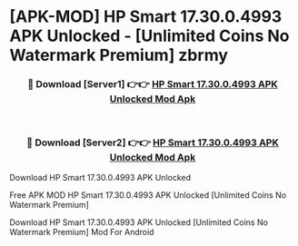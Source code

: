 # [APK-MOD] HP Smart 17.30.0.4993 APK Unlocked - [Unlimited Coins No Watermark Premium] zbrmy



<div align="center">
<h3>🔴 Download [Server1] 👉👉 <a href="https://momento.my/?title=HP_Smart_17.30.0.4993_APK_Unlocked">HP Smart 17.30.0.4993 APK Unlocked Mod Apk</a></h3><br>

<h3>🔴 Download [Server2] 👉👉 <a href="https://momento.my/?title=HP_Smart_17.30.0.4993_APK_Unlocked">HP Smart 17.30.0.4993 APK Unlocked Mod Apk</a></h3>
</div>



Download HP Smart 17.30.0.4993 APK Unlocked 

Free APK MOD HP Smart 17.30.0.4993 APK Unlocked [Unlimited Coins No Watermark Premium]

Download HP Smart 17.30.0.4993 APK Unlocked [Unlimited Coins No Watermark Premium] Mod For Android
